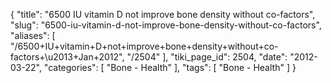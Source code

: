 {
    "title": "6500 IU vitamin D not improve bone density without co-factors",
    "slug": "6500-iu-vitamin-d-not-improve-bone-density-without-co-factors",
    "aliases": [
        "/6500+IU+vitamin+D+not+improve+bone+density+without+co-factors+\u2013+Jan+2012",
        "/2504"
    ],
    "tiki_page_id": 2504,
    "date": "2012-03-22",
    "categories": [
        "Bone - Health"
    ],
    "tags": [
        "Bone - Health"
    ]
}